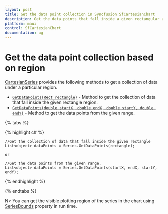 ```yaml
---
layout: post
title: Get the data point collection in Syncfusion SfCartesianChart
description: Get the data points that fall inside a given rectangular area or within specified X and Y coordinate ranges in SfCartesianChart
platform: maui
control: SfCartesianChart
documentation: ug
---
```


# Get the data point collection based on region

[CartesianSeries](https://help.syncfusion.com/cr/maui/Syncfusion.Maui.Charts.CartesianSeries.html) provides the following methods to get a collection of data under a particular region.

* [`GetDataPoints(Rect rectangle)`]() - Method to get the collection of data that fall inside the given rectangle region. 
* [`GetDataPoints(double startX, double endX, double startY, double endY)`]() - Method to get the data points from the given range.

{% tabs %}

{% highlight c# %}

    //Get the collection of data that fall inside the given rectangle
    List<object> dataPoints = Series.GetDataPoints(rectangle);

    or

    //Get the data points from the given range.
    List<object> dataPoints = Series.GetDataPoints(startX, endX, startY, endY);

{% endhighlight  %}

{% endtabs %}

N> You can get the visible plotting region of the series in the chart using [SeriesBounds]() property in run time.